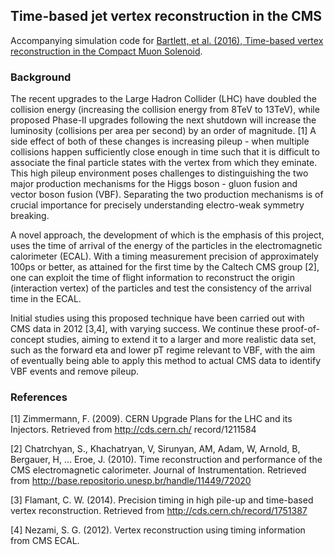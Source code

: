 ## Time-based jet vertex reconstruction in the CMS

Accompanying simulation code for [Bartlett, et al. (2016), Time-based vertex reconstruction in the Compact Muon Solenoid](http://authors.library.caltech.edu/65867/).

### Background

The recent upgrades to the Large Hadron Collider (LHC) have doubled the collision energy (increasing the collision energy from 8TeV to 13TeV), while proposed Phase-II upgrades following the next shutdown will increase the luminosity (collisions per area per second) by an order of magnitude. [1] A side effect of both of these changes is increasing pileup - when multiple collisions happen sufficiently close enough in time such that it is difficult to associate the final particle states with the vertex from which they eminate. This high pileup environment poses challenges to distinguishing the two major production mechanisms for the Higgs boson - gluon fusion and vector boson fusion (VBF). Separating the two production mechanisms is of crucial importance for precisely understanding electro-weak symmetry breaking.

A novel approach, the development of which is the emphasis of this project, uses the time of arrival of the energy of the particles in the electromagnetic calorimeter (ECAL). With a timing measurement precision of approximately 100ps or better, as attained for the first time by the Caltech CMS group [2], one can exploit the time of flight information to reconstruct the origin (interaction vertex) of the particles and test the consistency of the arrival time in the ECAL.

Initial studies using this proposed technique have been carried out with CMS data in 2012 [3,4], with varying success. We continue these proof-of-concept studies, aiming to extend it to a larger and more realistic data set, such as the forward eta and lower pT regime relevant to VBF, with the aim of eventually being able to apply this method to actual CMS data to identify VBF events and remove pileup.

### References
[1] Zimmermann, F. (2009). CERN Upgrade Plans for the LHC and its Injectors. Retrieved from http://cds.cern.ch/ record/1211584

[2] Chatrchyan, S., Khachatryan, V, Sirunyan, AM, Adam, W, Arnold, B, Bergauer, H, … Eroe, J. (2010). Time reconstruction and performance of the CMS electromagnetic calorimeter. Journal of Instrumentation. Retrieved from http://base.repositorio.unesp.br/handle/11449/72020

[3] Flamant, C. W. (2014). Precision timing in high pile-up and time-based vertex reconstruction. Retrieved from http://cds.cern.ch/record/1751387

[4] Nezami, S. G. (2012). Vertex reconstruction using timing information from CMS ECAL.

